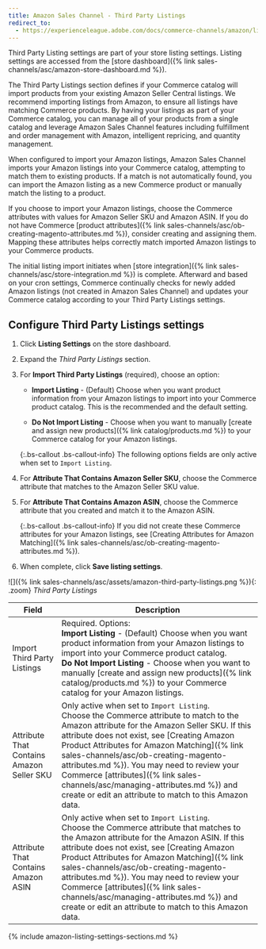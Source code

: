 ```yaml
---
title: Amazon Sales Channel - Third Party Listings
redirect_to:
  - https://experienceleague.adobe.com/docs/commerce-channels/amazon/listing-settings/third-party-listing-settings.html
---
```


Third Party Listing settings are part of your store listing settings. Listing settings are accessed from the [store dashboard]({% link sales-channels/asc/amazon-store-dashboard.md %}).

The Third Party Listings section defines if your Commerce catalog will import products from your existing Amazon Seller Central listings. We recommend importing listings from Amazon, to ensure all listings have matching Commerce products. By having your listings as part of your Commerce catalog, you can manage all of your products from a single catalog and leverage Amazon Sales Channel features including fulfillment and order management with Amazon, intelligent repricing, and quantity management.

When configured to import your Amazon listings, Amazon Sales Channel imports your Amazon listings into your Commerce catalog, attempting to match them to existing products. If a match is not automatically found, you can import the Amazon listing as a new Commerce product or manually match the listing to a product.

If you choose to import your Amazon listings, choose the Commerce attributes with values for Amazon Seller SKU and Amazon ASIN. If you do not have Commerce [product attributes]({% link sales-channels/asc/ob-creating-magento-attributes.md %}), consider creating and assigning them. Mapping these attributes helps correctly match imported Amazon listings to your Commerce products.

The initial listing import initiates when [store integration]({% link sales-channels/asc/store-integration.md %}) is complete. Afterward and based on your cron settings, Commerce continually checks for newly added Amazon listings (not created in Amazon Sales Channel) and updates your Commerce catalog according to your Third Party Listings settings.

## Configure Third Party Listings settings

1. Click **Listing Settings** on the store dashboard.

1. Expand the _Third Party Listings_ section.

1. For **Import Third Party Listings** (required), choose an option:

    - **Import Listing** - (Default) Choose when you want product information from your Amazon listings to import into your Commerce product catalog. This is the recommended and the default setting.

    - **Do Not Import Listing** - Choose when you want to manually [create and assign new products]({% link catalog/products.md %}) to your Commerce catalog for your Amazon listings.

    {:.bs-callout .bs-callout-info}
    The following options fields are only active when set to `Import Listing`.

1. For **Attribute That Contains Amazon Seller SKU**, choose the Commerce attribute that matches to the Amazon Seller SKU value.

1. For **Attribute That Contains Amazon ASIN**, choose the Commerce attribute that you created and match it to the Amazon ASIN.

    {:.bs-callout .bs-callout-info}
    If you did not create these Commerce attributes for your Amazon listings, see [Creating Attributes for Amazon Matching]({% link sales-channels/asc/ob-creating-magento-attributes.md %}).

1. When complete, click **Save listing settings**.

![]({% link sales-channels/asc/assets/amazon-third-party-listings.png %}){: .zoom}
_Third Party Listings_

|Field|Description|
|---|---|
|Import Third Party Listings|Required. Options:<br/>**Import Listing** - (Default) Choose when you want product information from your Amazon listings to import into your Commerce product catalog. <br/>**Do Not Import Listing** - Choose when you want to manually [create and assign new products]({% link catalog/products.md %}) to your Commerce catalog for your Amazon listings.|
|Attribute That Contains Amazon Seller SKU|Only active when set to `Import Listing`.<br/>Choose the Commerce attribute to match to the Amazon attribute for the Amazon Seller SKU. If this attribute does not exist, see [Creating Amazon Product Attributes for Amazon Matching]({% link sales-channels/asc/ob-creating-magento-attributes.md %}). You may need to review your Commerce [attributes]({% link sales-channels/asc/managing-attributes.md %}) and create or edit an attribute to match to this Amazon data.|
|Attribute That Contains Amazon ASIN|Only active when set to `Import Listing`.<br/>Choose the Commerce attribute that matches to the Amazon attribute for the Amazon ASIN. If this attribute does not exist, see [Creating Amazon Product Attributes for Amazon Matching]({% link sales-channels/asc/ob-creating-magento-attributes.md %}). You may need to review your Commerce [attributes]({% link sales-channels/asc/managing-attributes.md %}) and create or edit an attribute to match to this Amazon data.|

{% include amazon-listing-settings-sections.md %}
